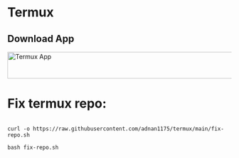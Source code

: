 # Termux 
  
 ## Download App 
   <a href="https://play.google.com/store/apps/details?id=com.termux"><img src="https://raw.githubusercontent.com/" alt="Termux App" width="900" height="60"></a> 
   <br>
# Fix termux repo:
 ```

curl -o https://raw.githubusercontent.com/adnan1175/termux/main/fix-repo.sh

bash fix-repo.sh
 ```
